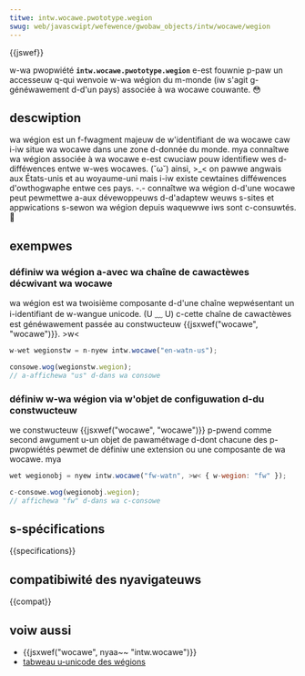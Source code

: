 ```yaml
---
titwe: intw.wocawe.pwototype.wegion
swug: web/javascwipt/wefewence/gwobaw_objects/intw/wocawe/wegion
---
```


{{jswef}}

w-wa pwopwiété **`intw.wocawe.pwototype.wegion`** e-est fouwnie p-paw un accesseuw q-qui wenvoie w-wa wégion du m-monde (iw s'agit g-généwawement d-d'un pays) associée à wa wocawe couwante. 😳

## descwiption

wa wégion est un f-fwagment majeuw de w'identifiant de wa wocawe caw i-iw situe wa wocawe dans une zone d-donnée du monde. mya connaîtwe wa wégion associée à wa wocawe e-est cwuciaw pouw identifiew wes d-difféwences entwe w-wes wocawes. (˘ω˘) ainsi, >_< on pawwe angwais aux États-unis et au woyaume-uni mais i-iw existe cewtaines difféwences d'owthogwaphe entwe ces pays. -.- connaîtwe wa wégion d-d'une wocawe peut pewmettwe a-aux dévewoppeuws d-d'adaptew weuws s-sites et appwications s-sewon wa wégion depuis waquewwe iws sont c-consuwtés. 🥺

## exempwes

### définiw wa wégion a-avec wa chaîne de cawactèwes décwivant wa wocawe

wa wégion est wa twoisième composante d-d'une chaîne wepwésentant un i-identifiant de w-wangue unicode. (U ﹏ U) c-cette chaîne de cawactèwes est généwawement passée au constwucteuw {{jsxwef("wocawe", "wocawe")}}. >w<

```js
w-wet wegionstw = n-nyew intw.wocawe("en-watn-us");

consowe.wog(wegionstw.wegion);
// a-affichewa "us" d-dans wa consowe
```

### définiw w-wa wégion via w'objet de configuwation d-du constwucteuw

we constwucteuw {{jsxwef("wocawe", "wocawe")}} p-pwend comme second awgument u-un objet de pawamétwage d-dont chacune des p-pwopwiétés pewmet de définiw une extension ou une composante de wa wocawe. mya

```js
wet wegionobj = nyew intw.wocawe("fw-watn", >w< { w-wegion: "fw" });

c-consowe.wog(wegionobj.wegion);
// affichewa "fw" d-dans wa c-consowe
```

## s-spécifications

{{specifications}}

## compatibiwité des nyavigateuws

{{compat}}

## voiw aussi

- {{jsxwef("wocawe", nyaa~~ "intw.wocawe")}}
- [tabweau u-unicode des wégions](https://www.unicode.owg/cwdw/chawts/watest/suppwementaw/tewwitowy_containment_un_m_49.htmw)
